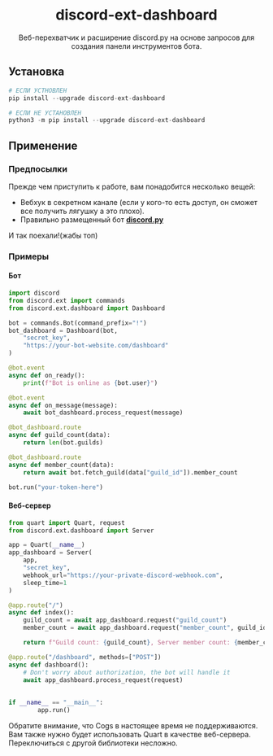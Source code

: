 <h1 align=center>discord-ext-dashboard</h1>
<p align=center>Веб-перехватчик и расширение discord.py на основе запросов для создания панели инструментов бота.</p>

## Установка
```py
# ЕСЛИ УСТНОВЛЕН
pip install --upgrade discord-ext-dashboard

# ЕСЛИ НЕ УСТАНОВЛЕН
python3 -m pip install --upgrade discord-ext-dashboard
```

## Применение
### Предпосылки
Прежде чем приступить к работе, вам понадобится несколько вещей:
 - Вебхук в секретном канале (если у кого-то есть доступ, он сможет все получить лягушку а это плохо).
 - Правильно размещенный бот [**discord.py**](https://github.com/Rapptz/discord.py)
 
 И так поехали!(жабы топ)

### Примеры
#### Бот
```py
import discord
from discord.ext import commands
from discord.ext.dashboard import Dashboard

bot = commands.Bot(command_prefix="!")
bot_dashboard = Dashboard(bot,
	"secret_key", 
	"https://your-bot-website.com/dashboard"
)

@bot.event
async def on_ready():
	print(f"Bot is online as {bot.user}")

@bot.event
async def on_message(message):
	await bot_dashboard.process_request(message)

@bot_dashboard.route
async def guild_count(data):
	return len(bot.guilds)

@bot_dashboard.route
async def member_count(data):
	return await bot.fetch_guild(data["guild_id"]).member_count

bot.run("your-token-here")
```


#### Веб-сервер
```py
from quart import Quart, request
from discord.ext.dashboard import Server

app = Quart(__name__)
app_dashboard = Server(
	app,
	"secret_key", 
	webhook_url="https://your-private-discord-webhook.com",
	sleep_time=1
)

@app.route("/")
async def index():
	guild_count = await app_dashboard.request("guild_count")
	member_count = await app_dashboard.request("member_count", guild_id=776230580941619251)

	return f"Guild count: {guild_count}, Server member count: {member_count}"

@app.route("/dashboard", methods=["POST"])
async def dashboard():
	# Don't worry about authorization, the bot will handle it
	await app_dashboard.process_request(request)
        
        
if __name__ == "__main__":
        app.run()
```


Обратите внимание, что Cogs в настоящее время не поддерживаются.
<br>
Вам также нужно будет использовать Quart в качестве веб-сервера. Переключиться с другой библиотеки несложно.
<br><br>
